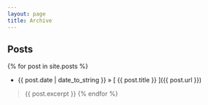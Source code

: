 ```yaml
---
layout: page
title: Archive
---
```


## Posts

{% for post in site.posts %}
  * {{ post.date | date_to_string }} &raquo; [ {{ post.title }} ]({{ post.url }})
  > {{ post.excerpt }}
{% endfor %}